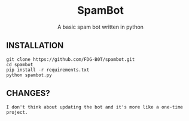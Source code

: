 
<h1 align="center">
SpamBot
</h1>
<p align="center">
A basic spam bot written in python
</p>

## INSTALLATION
```
git clone https://github.com/FDG-B0T/spambot.git
cd spambot
pip install -r requirements.txt
python spambot.py
```
## CHANGES?
```
I don't think about updating the bot and it's more like a one-time project.
```
